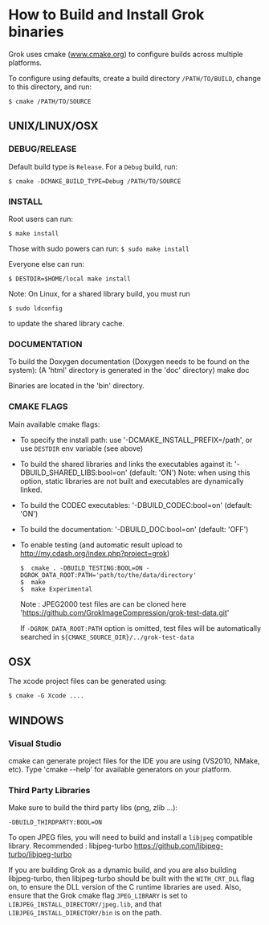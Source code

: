 # How to Build and Install Grok binaries


Grok uses cmake (www.cmake.org) to configure builds across multiple platforms.

To configure using defaults, create a build directory `/PATH/TO/BUILD`,
change to this directory, and run:

`$ cmake /PATH/TO/SOURCE`


## UNIX/LINUX/OSX


### DEBUG/RELEASE

Default build type is `Release`. For a `Debug` build, run:

`$ cmake -DCMAKE_BUILD_TYPE=Debug /PATH/TO/SOURCE`

### INSTALL

Root users can run:

`$ make install`

Those with sudo powers can run:
`$ sudo make install`

Everyone else can run:

`$ DESTDIR=$HOME/local make install`

Note: On Linux, for a shared library build, you must run

`$ sudo ldconfig`

to update the shared library cache.

### DOCUMENTATION

To build the Doxygen documentation (Doxygen needs to be found on the system):
(A 'html' directory is generated in the 'doc' directory)
  make doc

Binaries are located in the 'bin' directory.

### CMAKE FLAGS

Main available cmake flags:
* To specify the install path: use '-DCMAKE_INSTALL_PREFIX=/path', or use `DESTDIR` env variable (see above)
* To build the shared libraries and links the executables against it: '-DBUILD_SHARED_LIBS:bool=on' (default: 'ON')
  Note: when using this option, static libraries are not built and executables are dynamically linked.
* To build the CODEC executables: '-DBUILD_CODEC:bool=on' (default: 'ON')
* To build the documentation: '-DBUILD_DOC:bool=on' (default: 'OFF')
* To enable testing (and automatic result upload to http://my.cdash.org/index.php?project=grok)

      $  cmake . -DBUILD_TESTING:BOOL=ON -DGROK_DATA_ROOT:PATH='path/to/the/data/directory'
      $  make
      $  make Experimental
  Note : JPEG2000 test files are can be cloned here 'https://github.com/GrokImageCompression/grok-test-data.git'
  
  If `-DGROK_DATA_ROOT:PATH` option is omitted, test files will be automatically searched in `${CMAKE_SOURCE_DIR}/../grok-test-data`


## OSX


The xcode project files can be generated using:

`$ cmake -G Xcode ....`



## WINDOWS


### Visual Studio
cmake can generate project files for the IDE you are using (VS2010, NMake, etc).
Type 'cmake --help' for available generators on your platform.

### Third Party Libraries

Make sure to build the third party libs (png, zlib ...):

  `-DBUILD_THIRDPARTY:BOOL=ON`
  
To open JPEG files, you will need to build and install a `libjpeg` compatible library. Recommended : libjpeg-turbo
https://github.com/libjpeg-turbo/libjpeg-turbo

If you are building Grok as a dynamic build, and you are also building libjpeg-turbo, then libjpeg-turbo should be built
with the `WITH_CRT_DLL` flag on, to ensure the DLL version of the C runtime libraries are used. Also, ensure that the Grok
cmake flag `JPEG_LIBRARY` is set to `LIBJPEG_INSTALL_DIRECTORY/jpeg.lib`, and that `LIBJPEG_INSTALL_DIRECTORY/bin` is on the path.



